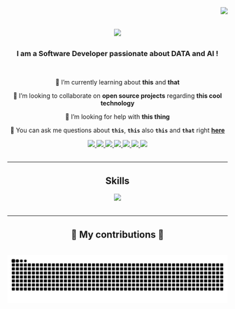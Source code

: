 <img align="right" src="https://visitor-badge.glitch.me/badge?page_id=svvoii.svvoii" />

<h1 align="center">
	<img src="https://readme-typing-svg.herokuapp.com/? font=Righteous&size=35&center=true&vCenter=true&width=500&height=70&duration=3000&lines=Hi+!+👋;+I+am+Sergiu;" />
</h1>

<h3 align="center">I am a Software Developer passionate about DATA and AI !</h3>

</br>

<div align="center">

🌱 I’m currently learning about **this** and **that**

👯 I’m looking to collaborate on **open source projects** regarding **this cool technology**

🤔 I’m looking for help with **this thing**

💬 You can ask me questions about **`this`**, **`this`** also **`this`** and **`that`** right **[here](https://github.com/svvoii/svvoii/issues)**

</div>

<div align="center">

<a href="mailto:sbocanci@student.42.fr">
	<img src="https://img.shields.io/badge/-Email-008000?style=for-the-badge&logo=gmail&logoColor=white" />
</a>
<a href="https://www.linkedin.com/in/bocancia/">
	<img src="https://img.shields.io/badge/-LinkedIn-0A66C2?style=for-the-badge&logo=linkedin&logoColor=white" />
</a>
<a href="">
	<img src="https://img.shields.io/badge/-Twitter-1DA1F2?style=for-the-badge&logo=twitter&logoColor=white" />
</a>
<a href="">
	<img src="https://img.shields.io/badge/-Instagram-E4405F?style=for-the-badge&logo=instagram&logoColor=white" />
</a>
<a href="">
	<img src="https://img.shields.io/badge/-YouTube-FF0000?style=for-the-badge&logo=youtube&logoColor=white" />	
</a>
<a href="">
	<img src="https://img.shields.io/badge/-Medium-12100E?style=for-the-badge&logo=medium&logoColor=white" />
</a>
<a href="">
	<img src="https://img.shields.io/badge/-Website-FFAA00?style=for-the-badge&logo=google-chrome&logoColor=white" />
</a>

</div>

</br>
<hr/>

<h2 align="center">Skills</h2>

<!-- Skills: C, C++, Docker, SQL, Python, GitHub -->
<div align="center">
	<a href="https://skillicons.dev">
		<img src="https://skillicons.dev/icons?i=github,c,cpp,python,docker,mysql,vim,vscode,linux" />
		</br>
	</a>
</div>

</br>
<hr/>

<div align="center">
	<h2>🐍 My contributions 🐍</h2>
	</br>
	<img alt="snake eating my contributions" src="https://raw.githubusercontent.com/svvoii/svvoii/output/github-contribution-grid-snake.svg" />
	</br>
	</br>
	</br>
</div>

